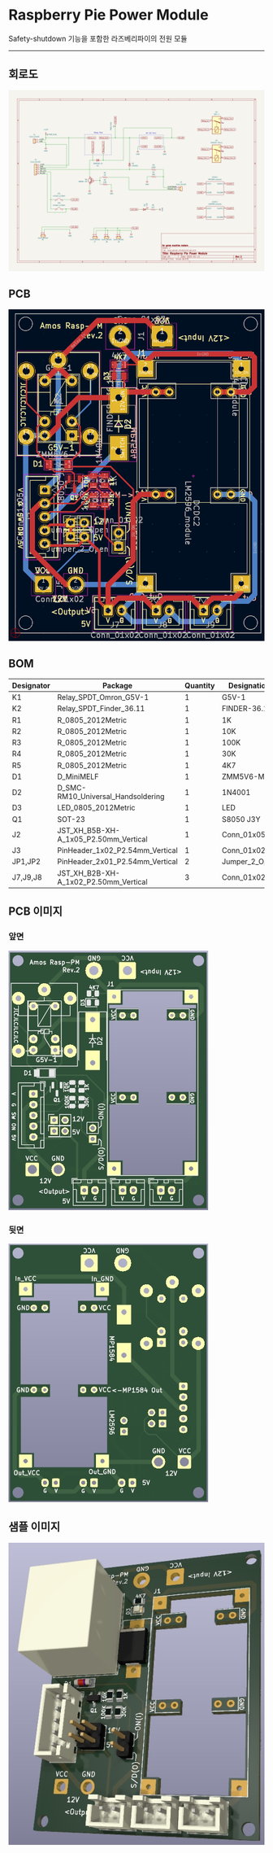 # Raspberry Pie Power Module

Safety-shutdown 기능을 포함한 라즈베리파이의 전원 모듈

---

## 회로도

![회로도](images/rasp_power_module_sch.png)

## PCB

![PCB](images/rasp_power_module_pcb.png)

## BOM

| Designator | Package | Quantity | Designation |
|------------|---------|----------|-------------|
| K1 | Relay_SPDT_Omron_G5V-1 | 1 | G5V-1
| K2 | Relay_SPDT_Finder_36.11 | 1 | FINDER-36.11
| R1 | R_0805_2012Metric | 1 | 1K
| R2 | R_0805_2012Metric | 1 | 10K
| R3 | R_0805_2012Metric | 1 | 100K
| R4 | R_0805_2012Metric | 1 | 30K 
| R5 | R_0805_2012Metric | 1 | 4K7
| D1 | D_MiniMELF | 1 | ZMM5V6-M
| D2 | D_SMC-RM10_Universal_Handsoldering | 1 | 1N4001
| D3 | LED_0805_2012Metric | 1 | LED
| Q1 | SOT-23 | 1 | S8050 J3Y
| J2 | JST_XH_B5B-XH-A_1x05_P2.50mm_Vertical | 1 | Conn_01x05
| J3 | PinHeader_1x02_P2.54mm_Vertical | 1 | Conn_01x02
| JP1,JP2 | PinHeader_2x01_P2.54mm_Vertical	| 2 | Jumper_2_Open
| J7,J9,J8 | JST_XH_B2B-XH-A_1x02_P2.50mm_Vertical | 3 | Conn_01x02


## PCB 이미지

### 앞면

![PCB](images/pcb_image_f.jpg)

### 뒷면

![PCB](images/pcb_image_b.jpg)


## 샘플 이미지

![샘플](images/rasp_power_module.jpg)
